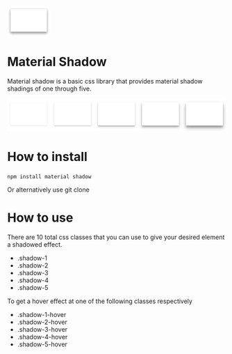 ![Material Shadow](./img/material-shadow.png)
# Material Shadow

Material shadow is a basic css library that provides material shadow shadings of one through five.

![Material Shadow Sample](./img/material-shadow-classes.png)

# How to install

`npm install material shadow`

Or alternatively use git clone

# How to use

There are 10 total css classes that you can use to give your desired element a shadowed effect.

* .shadow-1
* .shadow-2
* .shadow-3
* .shadow-4
* .shadow-5

To get a hover effect at one of the following classes respectively

* .shadow-1-hover
* .shadow-2-hover
* .shadow-3-hover
* .shadow-4-hover
* .shadow-5-hover



